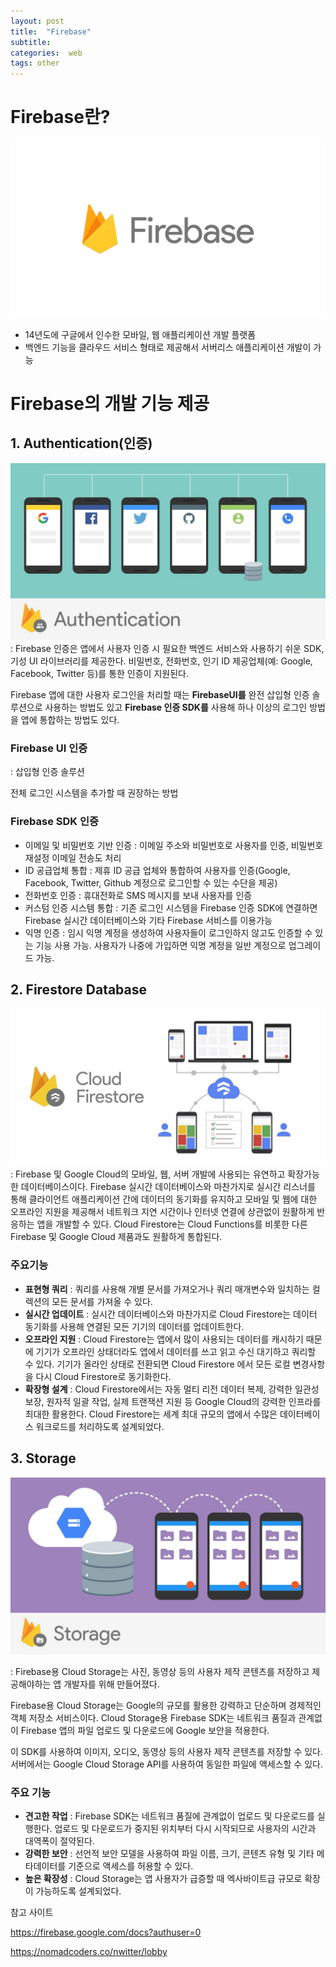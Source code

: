 ```yaml
---
layout: post
title:  "Firebase"
subtitle:   
categories:  web
tags: other
---
```




# Firebase란?
![coding](/assets/img/posts/firebase_1.jpg)
- 14년도에 구글에서 인수한 모바일, 웹 애플리케이션 개발 플랫폼
- 백엔드 기능을 클라우드 서비스 형태로 제공해서 서버리스 애플리케이션 개발이 가능

# Firebase의 개발 기능 제공

## 1. Authentication(인증)
![coding](/assets/img/posts/firebase_2.jpg)
: Firebase 인증은 앱에서 사용자 인증 시 필요한 백엔드 서비스와 사용하기 쉬운 SDK, 기성 UI 라이브러리를 제공한다. 비밀번호, 전화번호, 인기 ID 제공업체(예: Google, Facebook, Twitter 등)를 통한 인증이 지원된다.

Firebase 앱에 대한 사용자 로그인을 처리할 때는 __FirebaseUI를__ 완전 삽입형 인증 솔루션으로 사용하는 방법도 있고 __Firebase 인증 SDK를__ 사용해 하나 이상의 로그인 방법을 앱에 통합하는 방법도 있다.

### Firebase UI 인증
: 삽입형 인증 솔루션

전체 로그인 시스템을 추가할 때 권장하는 방법

### Firebase SDK 인증
- 이메일 및 비밀번호 기반 인증
    : 이메일 주소와 비밀번호로 사용자를 인증, 비밀번호 재설정 이메일 전송도 처리
- ID 공급업체 통합
    : 제휴 ID 공급 업체와 통합하여 사용자를 인증(Google, Facebook, Twitter, Github 계정으로 로그인할 수 있는 수단을 제공)
- 전화번호 인증
    : 휴대전화로 SMS 메시지를 보내 사용자를 인증
- 커스텀 인증 시스템 통합
    : 기존 로그인 시스템을 Firebase 인증 SDK에 연결하면 Firebase 실시간 데이터베이스와 기타 Firebase 서비스를 이용가능
- 익명 인증
    : 임시 익명 계정을 생성하여 사용자들이 로그인하지 않고도 인증할 수 있는 기능 사용 가능. 사용자가 나중에 가입하면 익명 계정을 일반 계정으로 업그레이드 가능.


## 2. Firestore Database
![coding](/assets/img/posts/firebase_3.jpg)
: Firebase 및 Google Cloud의 모바일, 웹, 서버 개발에 사용되는 유연하고 확장가능한 데이터베이스이다. Firebase 실시간 데이터베이스와 마찬가지로 실시간 리스너를 통해 클라이언트 애플리케이션 간에 데이터의 동기화를 유지하고 모바일 및 웹에 대한 오프라인 지원을 제공해서 네트워크 지연 시간이나 인터넷 연결에 상관없이 원활하게 반응하는 앱을 개발할 수 있다. Cloud Firestore는 Cloud Functions를 비롯한 다른 Firebase 및 Google Cloud 제품과도 원활하게 통합된다.

### 주요기능
- __표현형 쿼리__ : 쿼리를 사용해 개별 문서를 가져오거나 쿼리 매개변수와 일치하는 컬렉션의 모든 문서를 가져올 수 있다.
- __실시간 업데이트__ : 실시간 데이터베이스와 마찬가지로 Cloud Firestore는 데이터 동기화를 사용해 연결된 모든 기기의 데이터를 업데이트한다.
- __오프라인 지원__ : Cloud Firestore는 앱에서 많이 사용되는 데이터를 캐시하기 때문에 기기가 오프라인 상태더라도 앱에서 데이터를 쓰고 읽고 수신 대기하고 쿼리할 수 있다. 기기가 올라인 상태로 전환되면 Cloud Firestore 에서 모든 로컬 변경사항을 다시 Cloud Firestore로 동기화한다.
- __확장형 설계__ : Cloud Firestore에서는 자동 멀티 리전 데이터 복제, 강력한 일관성 보장, 원자적 일괄 작업, 실제 트랜잭션 지원 등 Google Cloud의 강력한 인프라를 최대한 활용한다. Cloud Firestore는 세계 최대 규모의 앱에서 수많은 데이터베이스 워크로드를 처리하도록 설계되었다.

## 3. Storage
![coding](/assets/img/posts/firebase_4.jpg)

: Firebase용 Cloud Storage는 사진, 동영상 등의 사용자 제작 콘텐츠를 저장하고 제공해야하는 앱 개발자를 위해 만들어졌다.

Firebase용 Cloud Storage는 Google의 규모를 활용한 강력하고 단순하며 경제적인 객체 저장소 서비스이다. Cloud Storage용 Firebase SDK는 네트워크 품질과 관계없이 Firebase 앱의 파일 업로드 및 다운로드에 Google 보안을 적용한다.

이 SDK를 사용하여 이미지, 오디오, 동영상 등의 사용자 제작 콘텐츠를 저장할 수 있다. 서버에서는 Google Cloud Storage API를 사용하여 동일한 파일에 액세스할 수 있다.

### 주요 기능
- __견고한 작업__ : Firebase SDK는 네트워크 품질에 관계없이 업로드 및 다운로드를 실행한다. 업로드 및 다운로드가 중지된 위치부터 다시 시작되므로 사용자의 시간과 대역폭이 절약된다.
- __강력한 보안__ : 선언적 보안 모델을 사용하여 파일 이름, 크기, 콘텐츠 유형 및 기타 메타데이터를 기준으로 액세스를 허용할 수 있다.
- __높은 확장성__ : Cloud Storage는 앱 사용자가 급증할 때 엑사바이트급 규모로 확장이 가능하도록 설계되었다.

참고 사이트

https://firebase.google.com/docs?authuser=0

https://nomadcoders.co/nwitter/lobby 